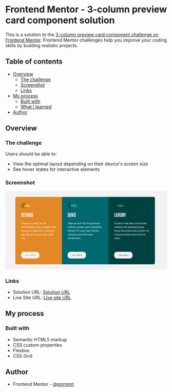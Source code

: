 # Frontend Mentor - 3-column preview card component solution

This is a solution to the [3-column preview card component challenge on Frontend Mentor](https://www.frontendmentor.io/challenges/3column-preview-card-component-pH92eAR2-). Frontend Mentor challenges help you improve your coding skills by building realistic projects. 

## Table of contents

- [Overview](#overview)
  - [The challenge](#the-challenge)
  - [Screenshot](#screenshot)
  - [Links](#links)
- [My process](#my-process)
  - [Built with](#built-with)
  - [What I learned](#what-i-learned)
- [Author](#author)


## Overview

### The challenge

Users should be able to:

- View the optimal layout depending on their device's screen size
- See hover states for interactive elements

### Screenshot

![](./images/screen.PNG)


### Links

- Solution URL: [Solution URL](https://github.com/pnrmmt/frontendmentor-newbie7)
- Live Site URL: [Live site URL](https://pnrmmt.github.io/frontendmentor-newbie7/)

## My process

### Built with

- Semantic HTML5 markup
- CSS custom properties
- Flexbox
- CSS Grid


## Author

- Frontend Mentor - [@pnrmmt](https://www.frontendmentor.io/profile/pnrmmt)


